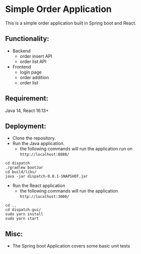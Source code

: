 Simple Order Application
=========================
This is a simple order application built in Spring boot and React. 

Functionality: 
---
- Backend
  - order insert API
  - order list API
- Frontend
  - login page
  - order addition
  - order list

Requirement: 
---
Java 14, React 16.13+

Deployment:
---
- Clone the repository.
- Run the Java application.
  - the following commands will run the application  run on `http://localhost:8080/`
```
cd dispatch
./gradlew bootJar
cd build/libs/
java -jar dispatch-0.0.1-SNAPSHOT.jar
```
- Run the React application
  - the following commands will run the application  `http://localhost:3000/`
```
cd ..
cd dispatch-gui/
sudo yarn install
sudo yarn start
```
Misc:
---
- The Spring boot Application covers some basic unit tests